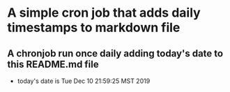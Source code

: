 A simple cron job that adds daily timestamps to markdown file
============================================================
## A chronjob run once daily adding today's date to this README.md file
* today's date is Tue Dec 10 21:59:25 MST 2019
